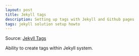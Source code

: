 ```yaml
---
layout: post
title: Jekyll tags
description: Setting up tags with Jekyll and Github pages
tags: jekyll solution setup howto
---
```


Source: [Jekyll Tags](http://longqian.me/2017/02/09/github-jekyll-tag/)
 
Ability to create tags within Jekyll system. 
